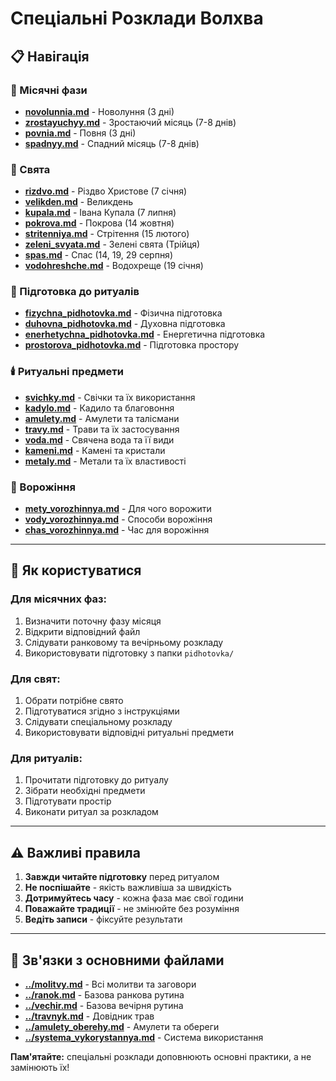 # Спеціальні Розклади Волхва

## 📋 Навігація

### 🌙 Місячні фази
- **[novolunnia.md](misyachni_fazy/novolunnia.md)** - Новолуння (3 дні)
- **[zrostayuchyy.md](misyachni_fazy/zrostayuchyy.md)** - Зростаючий місяць (7-8 днів)
- **[povnia.md](misyachni_fazy/povnia.md)** - Повня (3 дні)
- **[spadnyy.md](misyachni_fazy/spadnyy.md)** - Спадний місяць (7-8 днів)

### 🎄 Свята
- **[rizdvo.md](svyata/rizdvo.md)** - Різдво Христове (7 січня)
- **[velikden.md](svyata/velikden.md)** - Великдень
- **[kupala.md](svyata/kupala.md)** - Івана Купала (7 липня)
- **[pokrova.md](svyata/pokrova.md)** - Покрова (14 жовтня)
- **[stritenniya.md](svyata/stritenniya.md)** - Стрітення (15 лютого)
- **[zeleni_svyata.md](svyata/zeleni_svyata.md)** - Зелені свята (Трійця)
- **[spas.md](svyata/spas.md)** - Спас (14, 19, 29 серпня)
- **[vodohreshche.md](svyata/vodohreshche.md)** - Водохреще (19 січня)

### 🧘 Підготовка до ритуалів
- **[fizychna_pidhotovka.md](pidhotovka/fizychna_pidhotovka.md)** - Фізична підготовка
- **[duhovna_pidhotovka.md](pidhotovka/duhovna_pidhotovka.md)** - Духовна підготовка
- **[enerhetychna_pidhotovka.md](pidhotovka/enerhetychna_pidhotovka.md)** - Енергетична підготовка
- **[prostorova_pidhotovka.md](pidhotovka/prostorova_pidhotovka.md)** - Підготовка простору

### 🕯️ Ритуальні предмети
- **[svichky.md](predmety/svichky.md)** - Свічки та їх використання
- **[kadylo.md](predmety/kadylo.md)** - Кадило та благовоння
- **[amulety.md](predmety/amulety.md)** - Амулети та талісмани
- **[travy.md](predmety/travy.md)** - Трави та їх застосування
- **[voda.md](predmety/voda.md)** - Свячена вода та її види
- **[kameni.md](predmety/kameni.md)** - Камені та кристали
- **[metaly.md](predmety/metaly.md)** - Метали та їх властивості

### 🔮 Ворожіння
- **[mety_vorozhinnya.md](vorozhinnya/mety_vorozhinnya.md)** - Для чого ворожити
- **[vody_vorozhinnya.md](vorozhinnya/vody_vorozhinnya.md)** - Способи ворожіння
- **[chas_vorozhinnya.md](vorozhinnya/chas_vorozhinnya.md)** - Час для ворожіння

---

## 🎯 Як користуватися

### Для місячних фаз:
1. Визначити поточну фазу місяця
2. Відкрити відповідний файл
3. Слідувати ранковому та вечірньому розкладу
4. Використовувати підготовку з папки `pidhotovka/`

### Для свят:
1. Обрати потрібне свято
2. Підготуватися згідно з інструкціями
3. Слідувати спеціальному розкладу
4. Використовувати відповідні ритуальні предмети

### Для ритуалів:
1. Прочитати підготовку до ритуалу
2. Зібрати необхідні предмети
3. Підготувати простір
4. Виконати ритуал за розкладом

---

## ⚠️ Важливі правила

1. **Завжди читайте підготовку** перед ритуалом
2. **Не поспішайте** - якість важливіша за швидкість
3. **Дотримуйтесь часу** - кожна фаза має свої години
4. **Поважайте традиції** - не змінюйте без розуміння
5. **Ведіть записи** - фіксуйте результати

---

## 🔗 Зв'язки з основними файлами

- **[../molitvy.md](../molitvy.md)** - Всі молитви та заговори
- **[../ranok.md](../ranok.md)** - Базова ранкова рутина
- **[../vechir.md](../vechir.md)** - Базова вечірня рутина
- **[../travnyk.md](../travnyk.md)** - Довідник трав
- **[../amulety_oberehy.md](../amulety_oberehy.md)** - Амулети та обереги
- **[../systema_vykorystannya.md](../systema_vykorystannya.md)** - Система використання

**Пам'ятайте:** спеціальні розклади доповнюють основні практики, а не замінюють їх!